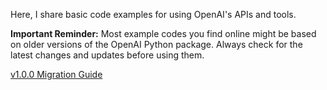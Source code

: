 Here, I share basic code examples for using OpenAI's APIs and tools.

**Important Reminder:** Most example codes you find online might be based on older versions of the OpenAI Python package. Always check for the latest changes and updates before using them.

[v1.0.0 Migration Guide](https://github.com/openai/openai-python/discussions/742)
